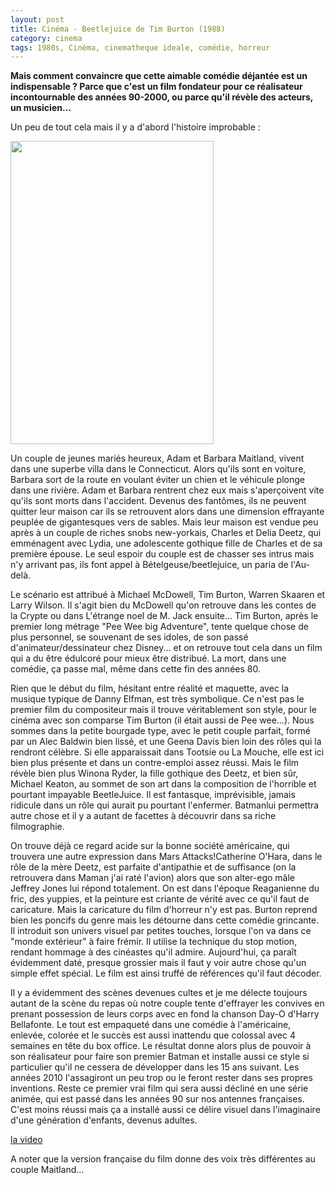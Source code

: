 ```yaml
---
layout: post
title: Cinéma - Beetlejuice de Tim Burton (1988)
category: cinema
tags: 1980s, Cinéma, cinematheque ideale, comédie, horreur
---
```

**Mais comment convaincre que cette aimable comédie déjantée est un indispensable ? Parce que c'est un film fondateur pour ce réalisateur incontournable des années 90-2000, ou parce qu'il révèle des acteurs, un musicien...**

Un peu de tout cela mais il y a d'abord l'histoire improbable : 

<img src="https://cheziceman.files.wordpress.com/2018/11/beetlejuice.jpg" alt="" class="wp-image-24525" width="325" height="485" />

Un couple de jeunes mariés heureux, Adam et Barbara Maitland, vivent dans une superbe villa dans le Connecticut. Alors qu'ils sont en voiture, Barbara sort de la route en voulant éviter un chien et le véhicule plonge dans une rivière. Adam et Barbara rentrent chez eux mais s'aperçoivent vite qu'ils sont morts dans l'accident. Devenus des fantômes, ils ne peuvent quitter leur maison car ils se retrouvent alors dans une dimension effrayante peuplée de gigantesques vers de sables. Mais leur maison est vendue peu après à un couple de riches snobs new-yorkais, Charles et Delia Deetz, qui emménagent avec Lydia, une adolescente gothique fille de Charles et de sa première épouse. Le seul espoir du couple est de chasser ses intrus mais n'y arrivant pas, ils font appel à Bételgeuse/beetlejuice, un paria de l'Au-delà.

Le scénario est attribué à Michael McDowell, Tim Burton, Warren Skaaren et Larry Wilson.  Il s'agit bien du McDowell qu'on retrouve dans les contes de la Crypte ou dans L'étrange noel de M. Jack ensuite... Tim Burton, après le premier long métrage "Pee Wee big Adventure", tente quelque chose de plus personnel, se souvenant de ses idoles, de son passé d'animateur/dessinateur chez Disney... et on retrouve tout cela dans un film qui a du être édulcoré pour mieux être distribué. La mort, dans une comédie, ça passe mal, même dans cette fin des années 80. 

Rien que le début du film, hésitant entre réalité et maquette, avec la musique typique de Danny Elfman, est très symbolique. Ce n'est pas le premier film du compositeur mais il trouve véritablement son style, pour le cinéma avec son comparse Tim Burton (il était aussi de Pee wee...). Nous sommes dans la petite bourgade type, avec le petit couple parfait, formé par un Alec Baldwin bien lissé, et une Geena Davis bien loin des rôles qui la rendront célèbre. Si elle apparaissait dans Tootsie ou La Mouche, elle est ici bien plus présente et dans un contre-emploi assez réussi. Mais le film révèle bien plus Winona Ryder, la fille gothique des Deetz, et bien sûr, Michael Keaton, au sommet de son art dans la composition de l'horrible et pourtant impayable BeetleJuice. Il est fantasque, imprévisible, jamais ridicule dans un rôle qui aurait pu pourtant l'enfermer. Batmanlui permettra autre chose et il y a autant de facettes à découvrir dans sa riche filmographie.

On trouve déjà ce regard acide sur la bonne société américaine, qui trouvera une autre expression dans Mars Attacks!Catherine O'Hara, dans le rôle de la mère Deetz, est parfaite d'antipathie et de suffisance (on la retrouvera dans Maman j'ai raté l'avion) alors que son alter-ego mâle Jeffrey Jones lui répond totalement. On est dans l'époque Reaganienne du fric, des yuppies, et la peinture est criante de vérité avec ce qu'il faut de caricature. Mais la caricature du film d'horreur n'y est pas. Burton reprend bien les poncifs du genre mais les détourne dans cette comédie grincante. Il introduit son univers visuel par petites touches, lorsque l'on va dans ce "monde extérieur" à faire frémir. Il utilise la technique du stop motion, rendant hommage à des cinéastes qu'il admire. Aujourd'hui, ça paraît évidemment daté, presque grossier mais il faut y voir autre chose qu'un simple effet spécial. Le film est ainsi truffé de références qu'il faut décoder.

Il y a évidemment des scènes devenues cultes et je me délecte toujours autant de la scène du repas où notre couple tente d'effrayer les convives en prenant possession de leurs corps avec en fond la chanson Day-O d'Harry Bellafonte. Le tout est empaqueté dans une comédie à l'américaine, enlevée, colorée et le succès est aussi inattendu que colossal avec 4 semaines en tête du box office. Le résultat donne alors plus de pouvoir à son réalisateur pour faire son premier Batman et installe aussi ce style si particulier qu'il ne cessera de développer dans les 15 ans suivant. Les années 2010 l'assagiront un peu trop ou le feront rester dans ses propres inventions. Reste ce premier vrai film qui sera aussi décliné en une série animée, qui est passé dans les années 90 sur nos antennes françaises. C'est moins réussi mais ça a installé aussi ce délire visuel dans l'imaginaire d'une génération d'enfants, devenus adultes. 

[la video](https://www.youtube.com/watch?time_continue=13&amp;v=GuyNP-XyFHs)




A noter que la version française du film donne des voix très différentes au couple Maitland...

